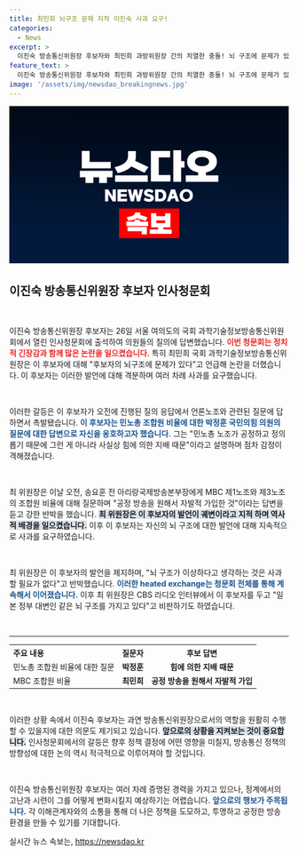 ```yaml
---
title: 최민희 뇌구조 문제 지적 이진숙 사과 요구!
categories:
  - News
excerpt: >
  이진숙 방송통신위원장 후보자와 최민희 과방위원장 간의 치열한 충돌! 뇌 구조에 문제가 있다는 발언에 후보자가 사과를 요구하며 반발했다. 긴장감 넘치는 인사청문회의 뒤편, 두 사람의 뜨거운 대치는 과연 어떻게 전개될까? 클릭하고 확인해보세요!
feature_text: >
  이진숙 방송통신위원장 후보자와 최민희 과방위원장 간의 치열한 충돌! 뇌 구조에 문제가 있다는 발언에 후보자가 사과를 요구하며 반발했다. 긴장감 넘치는 인사청문회의 뒤편, 두 사람의 뜨거운 대치는 과연 어떻게 전개될까? 클릭하고 확인해보세요!
image: '/assets/img/newsdao_breakingnews.jpg'
---
```


<p><img src="/assets/img/newsdao_breakingnews.jpg" alt="flaretime 속보" /></p>

<h2 data-ke-size="size26">이진숙 방송통신위원장 후보자 인사청문회</h2>

<p data-ke-size="size16">&nbsp;</p>

<p>이진숙 방송통신위원장 후보자는 26일 서울 여의도의 국회 과학기술정보방송통신위원회에서 열린 인사청문회에 출석하여 의원들의 질의에 답변했습니다. <b><span style="color: #ee2323;">이번 청문회는 정치적 긴장감과 함께  많은 논란을 일으켰습니다.</span></b> 특히 최민희 국회 과학기술정보방송통신위원장은 이 후보자에 대해 "후보자의 뇌구조에 문제가 있다"고 언급해 논란을 더했습니다. 이 후보자는 이러한 발언에 대해 격분하며 여러 차례 사과를 요구했습니다. </p>

<p data-ke-size="size16">&nbsp;</p>

<p>이러한 갈등은 이 후보자가 오전에 진행된 질의 응답에서 언론노조와 관련된 질문에 답하면서 촉발됐습니다. <b><span style="color: #1a5490;">이 후보자는 민노총 조합원 비율에 대한 박정훈 국민의힘 의원의 질문에 대한 답변으로 자신을 옹호하고자 했습니다.</span></b> 그는 "민노총 노조가 공정하고 정의롭기 때문에 그런 게 아니라 사실상 힘에 의한 지배 때문"이라고 설명하며 점차 감정이 격해졌습니다. </p>

<p data-ke-size="size16">&nbsp;</p>

<p>최 위원장은 이날 오전, 송요훈 전 아리랑국제방송본부장에게 MBC 제1노조와 제3노조의 조합원 비율에 대해 질문하며 "공정 방송을 원해서 자발적 가입한 것"이라는 답변을 듣고 강한 반박을 했습니다. <b><span style="background-color: #21538527;">최 위원장은 이 후보자의 발언이 궤변이라고 지적 하며 역사적 배경을 일으켰습니다.</span></b> 이후 이 후보자는 자신의 뇌 구조에 대한 발언에 대해 지속적으로 사과를 요구하였습니다. </p>

<p data-ke-size="size16">&nbsp;</p>

<p>최 위원장은 이 후보자의 발언을 제지하며, "뇌 구조가 이상하다고 생각하는 것은 사과할 필요가 없다"고 반박했습니다. <b><span style="color: #1a5490;">이러한 heated exchange는 청문회 전체를 통해 계속해서 이어졌습니다.</span></b> 이후 최 위원장은 CBS 라디오 인터뷰에서 이 후보자를 두고 "일본 정부 대변인 같은 뇌 구조를 가지고 있다"고 비판하기도 하였습니다. </p>

<p data-ke-size="size16">&nbsp;</p>

<hr>

<table style="width: 100%; border-collapse: collapse;">
    <tr>
        <th style="text-align: left;">주요 내용</th>
        <th style="text-align: center;">질문자</th>
        <th style="text-align: center;">후보 답변</th>
    </tr>
    <tr>
        <td style="text-align: left;">민노총 조합원 비율에 대한 질문</td>
        <td style="text-align: center; height: 17px;"><b>박정훈</b></td>
        <td style="text-align: center; height: 17px;"><b>힘에 의한 지배 때문</b></td>
    </tr>
    <tr>
        <td style="text-align: left;">MBC 조합원 비율</td>
        <td style="text-align: center; height: 17px;"><b>최민희</b></td>
        <td style="text-align: center; height: 17px;"><b>공정 방송을 원해서 자발적 가입</b></td>
    </tr>
</table>

<p data-ke-size="size16">&nbsp;</p>

<p>이러한 상황 속에서 이진숙 후보자는 과연 방송통신위원장으로서의 역할을 원활히 수행할 수 있을지에 대한 의문도 제기되고 있습니다. <b><span style="background-color: #21538527;">앞으로의 상황을 지켜보는 것이 중요합니다.</span></b> 인사청문회에서의 갈등은 향후 정책 결정에 어떤 영향을 미칠지, 방송통신 정책의 방향성에 대한 논의 역시 적극적으로 이루어져야 할 것입니다. </p>

<p data-ke-size="size16">&nbsp;</p>

<p>이진숙 방송통신위원장 후보자는 여러 차례 증명된 경력을 가지고 있으나, 정계에서의 고난과 시련이 그를 어떻게 변화시킬지 예상하기는 어렵습니다. <b><span style="color: #1a5490;">앞으로의 행보가 주목됩니다.</span></b> 각 이해관계자와의 소통을 통해 더 나은 정책을 도모하고, 투명하고 공정한 방송 환경을 만들 수 있기를 기대합니다.</p>
실시간 뉴스 속보는, <a href="https://newsdao.kr" rel="dofollow">https://newsdao.kr</a>



